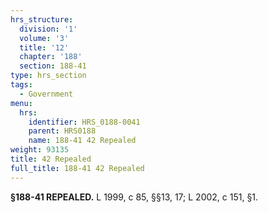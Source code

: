 ```yaml
---
hrs_structure:
  division: '1'
  volume: '3'
  title: '12'
  chapter: '188'
  section: 188-41
type: hrs_section
tags:
  - Government
menu:
  hrs:
    identifier: HRS_0188-0041
    parent: HRS0188
    name: 188-41 42 Repealed
weight: 93135
title: 42 Repealed
full_title: 188-41 42 Repealed
---
```

**§188-41 REPEALED.** L 1999, c 85, §§13, 17; L 2002, c 151, §1.